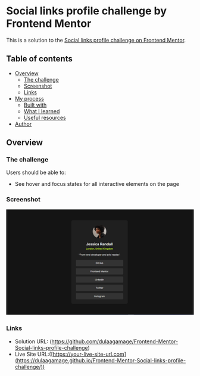 # Social links profile challenge by Frontend Mentor

This is a solution to the [Social links profile challenge on Frontend Mentor](https://www.frontendmentor.io/challenges/social-links-profile-UG32l9m6dQ).

## Table of contents

- [Overview](#overview)
  - [The challenge](#the-challenge)
  - [Screenshot](#screenshot)
  - [Links](#links)
- [My process](#my-process)
  - [Built with](#built-with)
  - [What I learned](#what-i-learned)
  - [Useful resources](#useful-resources)
- [Author](#author)

## Overview

### The challenge

Users should be able to:

- See hover and focus states for all interactive elements on the page

### Screenshot
![](./assets/images/desktop-ss.png)

### Links
- Solution URL: (https://github.com/dulaagamage/Frontend-Mentor-Social-links-profile-challenge)
- Live Site URL:([https://your-live-site-url.com](https://dulaagamage.github.io/Frontend-Mentor-Social-links-profile-challenge/))


